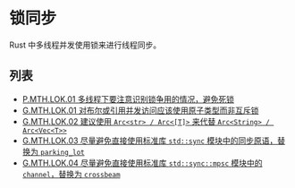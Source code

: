 # 锁同步

Rust 中多线程并发使用锁来进行线程同步。

## 列表

- [P.MTH.LOK.01 多线程下要注意识别锁争用的情况，避免死锁](./lock/P.MTH.LOK.02.md)
- [G.MTH.LOK.01 对布尔或引用并发访问应该使用原子类型而非互斥锁](./lock/G.MTH.LOK.01.md)
- [G.MTH.LOK.02 建议使用 `Arc<str> / Arc<[T]>` 来代替 `Arc<String> / Arc<Vec<T>>`](./lock/G.MTH.LOK.02.md)
- [G.MTH.LOK.03 尽量避免直接使用标准库 `std::sync` 模块中的同步原语，替换为 `parking_lot`](./lock/G.MTH.LOK.03.md)
- [G.MTH.LOK.04 尽量避免直接使用标准库 `std::sync::mpsc` 模块中的 `channel`，替换为 `crossbeam`](./lock/G.MTH.LOK.04.md)